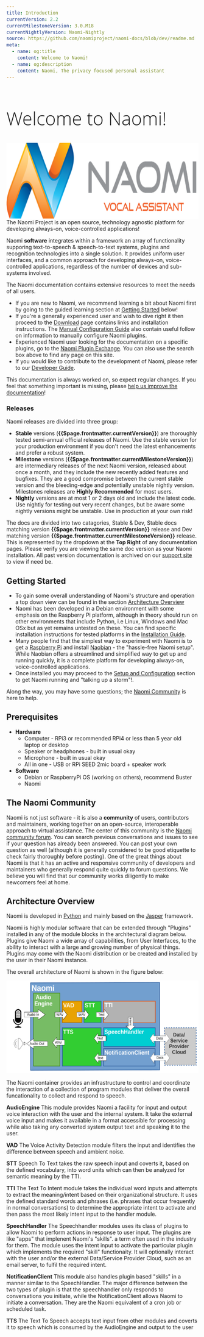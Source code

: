 ```yaml
---
title: Introduction
currentVersion: 2.2 
currentMilestoneVersion: 3.0.M18
currentNightlyVersion: Naomi-Nightly
source: https://github.com/naomiproject/naomi-docs/blob/dev/readme.md
meta:
  - name: og:title
    content: Welcome to Naomi!
  - name: og:description
    content: Naomi, The privacy focused personal assistant
---
```


<h1 class="welcome">Welcome to Naomi!</h1>

<style>
@media (min-width: 720px) {
  .intro-logo {
    margin-left: 3rem; float: right;
  }
}
h1.welcome {
  font-family: 'Open Sans', sans-serif;
  font-weight: 300;
  font-size: 36pt;
}
</style>

<img src="./images/naomi-logo.png" width="600" height="200" class="intro-logo" />

The Naomi Project is an open source, technology agnostic platform for developing always-on, voice-controlled applications!

Naomi **software** integrates within a framework an array of functionality supporing text-to-speech & speech-to-text systems, plugins and recognition technologies into a single solution.
It provides uniform user interfaces, and a common approach for developing always-on, voice-controlled applications, regardless of the number of devices and sub-systems involved.

The Naomi documentation contains extensive resources to meet the needs of all users.   
- If you are new to Naomi, we recommend learning a bit about Naomi first by going to the guided learning section at [Getting Started](#getting-started) below!
- If you're a generally experienced user and wish to dive right it then proceed to the [Download](/download/) page contains links and installation instructions. The [Manual Configuration Guide](./configuration/) also contain useful follow on information to manually configure Naomi plugins. 
- Experienced Naomi user looking for the documentation on a specific plugins, go to the [Naomi Plugin Exchange](/plugins/). You can also use the search box above to find any page on this site.
- If you would like to contribute to the development of Naomi, please refer to our [Developer Guide](./developer/).

This documentation is always worked on, so expect regular changes. If you feel that something important is missing, please [help us improve the documentation](https://github.com/naomiproject/naomi-docs/blob/gh-pages/README.md#contributing-to-the-documentation)!</p>
### Releases
Naomi releases are divided into three group:
- **Stable** versions (**{{$page.frontmatter.currentVersion}}**) are thoroughly tested semi-annual official releases of Naomi. Use the stable version for your production environment if you don't need the latest enhancements and prefer a robust system.
- **Milestone** versions (**{{$page.frontmatter.currentMilestoneVersion}}**) are intermediary releases of the next Naomi version, released about once a month, and they include the new recently added features and bugfixes. They are a good compromise between the current stable version and the bleeding-edge and potentially unstable nightly version. Milestones releases are **Highly Recommended** for most users.
- **Nightly** versions are at most 1 or 2 days old and include the latest code. Use nightly for testing out very recent changes, but be aware some nightly versions might be unstable. Use in production at your own risk!

The docs are divided into two catagories, Stable & Dev, Stable docs matching version **{{$page.frontmatter.currentVersion}}** release and Dev matching version **{{$page.frontmatter.currentMilestoneVersion}}** release. This is represented by the dropdown at the **Top Right** of any documentation pages. Please verify you are viewing the same doc version as your Naomi installation. All past version documentation is archived on our [support site](https://support.projectnaomi.com/document/) to view if need be.


## Getting Started
- To gain some overall understanding of Naomi's structure and operation a top down view can be found in the section [Architecture Overview](#architecture-overview)  
- Naomi has been developed in a Debian environment with some emphasis on the Raspberry Pi platform, although in theory should run on other environments that include Python, i.e Linux, Windows and Mac OSx but as yet remains untested on these.
You can find specific installation instructions for tested platforms in the [Installation Guide](./installation/).
- Many people find that the simplest way to experiment with Naomi is to get a [Raspberry Pi](https://raspberrypi.org) and install [Naobian](./installation/naobian.html) - the "hassle-free Naomi setup".
While Naobian offers a streamlined and simplified way to get up and running quickly, it is a complete platform for developing always-on, voice-controlled applications.
- Once installed you may proceed to the [Setup and Configuration](./setup.html) section to get Naomi running and "talking up a storm"!.

Along the way, you may have some questions; the [Naomi Community](#The-Naomi-Community) is here to help.

## Prerequisites
- **Hardware**
  - Computer - RPi3 or recommended RPi4 or less than 5 year old laptop or desktop
  - Speaker or headphones - built in usual okay 
  - Microphone - built in usual okay
  - All in one - USB or RPi SEED 2mic board + speaker work
- **Software**
  - Debian or RaspberryPi OS (working on others), recommend Buster
  - Naomi

## The Naomi Community

Naomi is not just software - it is also a **community** of users, contributors and maintainers, working together on an open-source, interoperable approach to virtual assistance.
The center of this community is the [Naomi community forum](https://support.projectnaomi.com).
You can search previous conversations and issues to see if your question has already been answered.
You can post your own question as well (although it is generally considered to be good etiquette to check fairly thoroughly before posting).
One of the great things about Naomi is that it has an active and responsive community of developers and maintainers who generally respond quite quickly to forum questions.
We believe you will find that our community works diligently to make newcomers feel at home.

## Architecture Overview

Naomi is developed in [Python](https://www.python.org/) and mainly based on the [Jasper](https://jasperproject.github.io/) framework.

Naomi is highly modular software that can be extended through "Plugins" installed in any of the module blocks in the architectural diagram below.
Plugins give Naomi a wide array of capabilities, from User Interfaces, to the ability to interact with a large and growing number of physical things.
Plugins may come with the Naomi distribution or be created and installed by the user in their Naomi instance.

The overall architecture of Naomi is shown in the figure below:

![distribution overview](./images/architecture.png "Overall Naomi Architectural View")  

The Naomi container provides an infrastructure to control and coordinate the interaction of a collection of program modules that deliver the overall funcationality to collect and respond to speech.

**AudioEngine** This module provides Naomi a facility for input and output voice interaction with the user and the internal system. It take the external voice input and makes it available in a format accessible for processing while also taking any converted system output text and speaking it to the user.

**VAD** The Voice Activity Detection module filters the input and identifies the difference between speech and ambient noise.

**STT** Speech To Text takes the raw speech input and coverts it, based on the defined vocabulary, into word units which can then be analyzed for semantic meaning by the TTI.

**TTI** The Text To Intent module takes the individual word inputs and attempts to extract the meaning/intent based on their organizational structure. It uses the defined standard words and phrases (i.e. phrases that occur frequently in normal conversations) to determine the appropriate intent to activate and then pass the most likely intent input to the handler module.

**SpeechHandler** The Speechhandler modules uses its class of plugins to allow Naomi to perform actions in response to user input. The plugins are like "apps" that implenent Naomi's "skills". a term often used in the industry for them. The module uses the intent input to activate the particular plugin which implements the required "skill" functionaity. It will optionally interact with the user and/or the external Data/Service Provider Cloud, such as an email server, to fulfil the required intent.

**NotificationClient** This module also handles plugin based "skills" in a manner similar to the SpeechHandler. The major difference between the two types of plugin is that the speechhandler only responds to conversations you initiate, while the NotificationClient allows Naomi to initiate a conversation. They are the Naomi equivalent of a cron job or scheduled task.

**TTS** The Text To Speech accepts text input from other modules and coverts it to speech which is consumed by the AudioEngine and output to the user

<DocPreviousVersions/>
<EditPageLink/>
